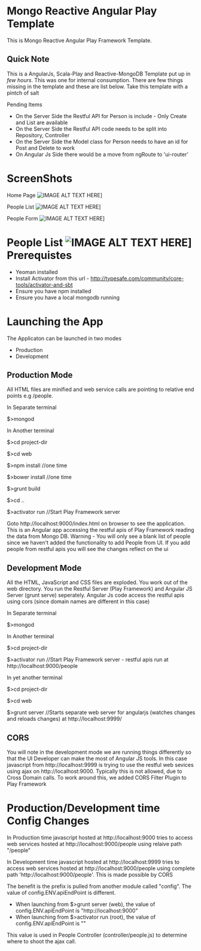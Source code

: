 Mongo Reactive Angular Play Template
=====

This is Mongo Reactive Angular Play Framework Template.

Quick Note
----
This is a AngularJs, Scala-Play and Reactive-MongoDB Template put up in _few hours_. This was one for internal consumption. There are few things missing in the template and these are list below. Take this template with a pintch of salt

Pending Items
* On the Server Side the Restful API for Person is include - Only Create and List are available
* On the Server Side the Restful API code needs to be split into Repository, Controller
* On the Server Side the Model class for Person needs to have an id for Post and Delete to work
* On Angular Js Side there would be a move from ngRoute to 'ui-router'

ScreenShots
=====
Home Page
![IMAGE ALT TEXT HERE](https://raw.githubusercontent.com/rohitghatol/mongo-reactive-angular-play/master/screenshots/pic-1.png)]

People List
![IMAGE ALT TEXT HERE](https://raw.githubusercontent.com/rohitghatol/mongo-reactive-angular-play/master/screenshots/pic-2.png)]

People Form
![IMAGE ALT TEXT HERE](https://raw.githubusercontent.com/rohitghatol/mongo-reactive-angular-play/master/screenshots/pic-3.png)]

People List
![IMAGE ALT TEXT HERE](https://raw.githubusercontent.com/rohitghatol/mongo-reactive-angular-play/master/screenshots/pic-4.png)]
Prerequistes
=====
* Yeoman installed
* Install Activator from this url - http://typesafe.com/community/core-tools/activator-and-sbt
* Ensure you have npm installed
* Ensure you have a local mongodb running

Launching the App
======

The Applicaton can be launched in two modes
* Production
* Development


Production Mode 
-----
All HTML files are minified and web service calls are pointing to relative end points e.g /people. 

In Separate terminal

$>mongod


In Another terminal

$>cd project-dir

$>cd web

$>npm install       //one time

$>bower install     //one time

$>grunt build

$>cd ..

$>activator run     //Start Play Framework server

Goto http://localhost:9000/index.html on browser to see the application. This is an Angular app accessing the restful apis of Play Framework reading the data from Mongo DB. Warning - You will only see a blank list of people since we haven't added the functionality to add People from UI. If you add people from restful apis you will see the changes reflect on the ui

Development Mode
------
All the HTML, JavaScript and CSS files are exploded. You work out of the web directory. You run the Restful Server (Play Framework) and Angular JS Server (grunt serve) seperately. Angular Js code access the restful apis using cors (since domain names are different in this case)

In Separate terminal

$>mongod


In Another terminal

$>cd project-dir

$>activator run    //Start Play Framework server - restful apis run at http://localhost:9000/people


In yet another terminal

$>cd project-dir

$>cd web

$>grunt server     //Starts separate web server for angularjs (watches changes and reloads changes) at http://localhost:9999/


CORS
----
You will note in the development mode we are running things differently so that the UI Developer can make the most of Angular JS tools. In this case javascript from http://localhost:9999 is trying to use the restful web sevices using ajax on http://localhost:9000. Typically this is not allowed, due to Cross Domain calls. To work around this, we added CORS Filter Plugin to Play Framework

Production/Development time Config Changes
==============================

In Production time javascript hosted at http://localhost:9000 tries to access web services hosted at http://localhost:9000/people using relaive path "/people"

In Development time javascript hosted at http://localhost:9999 tries to access web services hosted at http://localhost:9000/people using complete path 'http://localhost:9000/people'. This is made possible by CORS

The benefit is the prefix is pulled from another module called "config". The value of config.ENV.apiEndPoint is different.
* When launching from $>grunt server (web), the value of config.ENV.apiEndPoint is "http://localhost:9000"
* When launching from $>activator run (root), the value of config.ENV.apiEndPoint is ""

This value is used in People Controller (controller/people.js) to determine where to shoot the ajax call.






